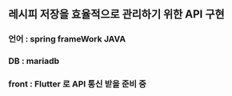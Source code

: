 ## 레시피 저장을 효율적으로 관리하기 위한 API 구현 

### 언어 : spring frameWork JAVA 
### DB   : mariadb 
### front : Flutter 로 API 통신 받을 준비 중
